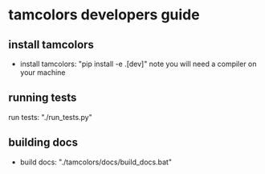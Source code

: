 # tamcolors developers guide

## install tamcolors
* install tamcolors: "pip install -e .[dev]" note you will need a compiler on your machine

## running tests 
run tests: "./run_tests.py"

## building docs
* build docs: "./tamcolors/docs/build_docs.bat"
